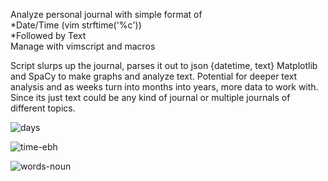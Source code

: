 Analyze personal journal with simple format of <br>
*Date/Time (vim strftime('%c')) <br>
*Followed by Text<br>
Manage with vimscript and macros

Script slurps up the journal, parses it out to json {datetime, text}  Matplotlib and SpaCy to make graphs and analyze text. Potential for deeper text analysis and as weeks turn into months 
into years, more data to work with. Since its just text could be any kind of journal or multiple journals of different topics.

![days](https://github.com/briggsreschke/vim-journal/assets/16325768/d069cb8e-e8e6-4cdb-9c2e-57bae14aef39)

![time-ebh](https://github.com/briggsreschke/vim-journal/assets/16325768/4c908734-d8af-448e-8f8f-d91a3a113691)

![words-noun](https://github.com/briggsreschke/vim-journal/assets/16325768/cb9d76e8-ff8e-4a26-8526-df181d4c3cd7)





